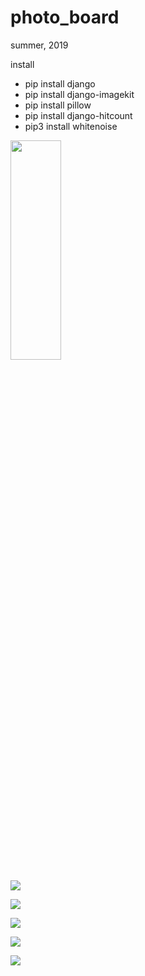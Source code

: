 # photo_board
summer, 2019

install
 - pip install django
 - pip install django-imagekit
 - pip install pillow
 - pip install django-hitcount
 - pip3 install whitenoise

<img src="https://images.velog.io/images/hanturtle/post/d27d5e72-d224-4e6d-8d8d-d3e1843291a0/image.png" width="40%" height="30%"></img>

![](https://images.velog.io/images/hanturtle/post/5aaf7aee-ea78-45e7-85af-c1b987748020/image.png)

![](https://images.velog.io/images/hanturtle/post/c6b3f06a-4bd4-427e-bc6b-a6f22d0ce1e0/image.png)

![](https://images.velog.io/images/hanturtle/post/5b03fc8b-a04a-4e36-ae0c-51d31b78c2c3/image.png)

![](https://images.velog.io/images/hanturtle/post/dbecb400-e125-468b-a8d7-be5d27d468b7/image.png)

![](https://images.velog.io/images/hanturtle/post/2ea4dda7-82b4-41db-a333-9b08ac5a2fa7/image.png)
